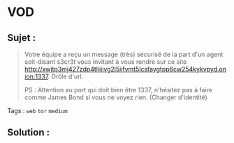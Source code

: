 # VOD

## Sujet :

> Votre équipe a reçu un message (très) sécurisé de la part d'un agent soit-disant s3cr3t vous invitant à vous rendre sur ce site http://xwjtp3mj427zdp4tljiiivg2l5ijfvmt5lcsfaygtpp6cw254kykvpyd.onion:1337.
Drôle d'url.
>
> PS : Attention au port qui doit bien être 1337, n'hésitez pas à faire comme James Bond si vous ne voyez rien. (Changer d'identité)

Tags : `web` `tor` `medium`

## Solution :
